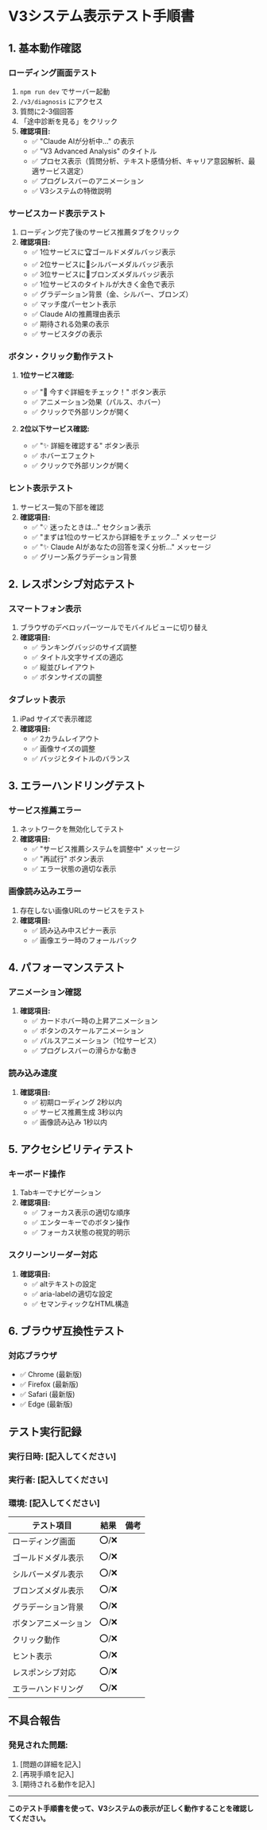 # V3システム表示テスト手順書

## 1. 基本動作確認

### ローディング画面テスト
1. `npm run dev` でサーバー起動
2. `/v3/diagnosis` にアクセス
3. 質問に2-3個回答
4. 「途中診断を見る」をクリック
5. **確認項目:**
   - ✅ "Claude AIが分析中..." の表示
   - ✅ "V3 Advanced Analysis" のタイトル
   - ✅ プロセス表示（質問分析、テキスト感情分析、キャリア意図解析、最適サービス選定）
   - ✅ プログレスバーのアニメーション
   - ✅ V3システムの特徴説明

### サービスカード表示テスト
1. ローディング完了後のサービス推薦タブをクリック
2. **確認項目:**
   - ✅ 1位サービスに🏆ゴールドメダルバッジ表示
   - ✅ 2位サービスに🥈シルバーメダルバッジ表示  
   - ✅ 3位サービスに🥉ブロンズメダルバッジ表示
   - ✅ 1位サービスのタイトルが大きく金色で表示
   - ✅ グラデーション背景（金、シルバー、ブロンズ）
   - ✅ マッチ度パーセント表示
   - ✅ Claude AIの推薦理由表示
   - ✅ 期待される効果の表示
   - ✅ サービスタグの表示

### ボタン・クリック動作テスト
1. **1位サービス確認:**
   - ✅ "🚀 今すぐ詳細をチェック！" ボタン表示
   - ✅ アニメーション効果（パルス、ホバー）
   - ✅ クリックで外部リンクが開く

2. **2位以下サービス確認:**
   - ✅ "✨ 詳細を確認する" ボタン表示
   - ✅ ホバーエフェクト
   - ✅ クリックで外部リンクが開く

### ヒント表示テスト
1. サービス一覧の下部を確認
2. **確認項目:**
   - ✅ "💡 迷ったときは..." セクション表示
   - ✅ "まずは1位のサービスから詳細をチェック..." メッセージ
   - ✅ "✨ Claude AIがあなたの回答を深く分析..." メッセージ
   - ✅ グリーン系グラデーション背景

## 2. レスポンシブ対応テスト

### スマートフォン表示
1. ブラウザのデベロッパーツールでモバイルビューに切り替え
2. **確認項目:**
   - ✅ ランキングバッジのサイズ調整
   - ✅ タイトル文字サイズの適応
   - ✅ 縦並びレイアウト
   - ✅ ボタンサイズの調整

### タブレット表示
1. iPad サイズで表示確認
2. **確認項目:**
   - ✅ 2カラムレイアウト
   - ✅ 画像サイズの調整
   - ✅ バッジとタイトルのバランス

## 3. エラーハンドリングテスト

### サービス推薦エラー
1. ネットワークを無効化してテスト
2. **確認項目:**
   - ✅ "サービス推薦システムを調整中" メッセージ
   - ✅ "再試行" ボタン表示
   - ✅ エラー状態の適切な表示

### 画像読み込みエラー
1. 存在しない画像URLのサービスをテスト
2. **確認項目:**
   - ✅ 読み込み中スピナー表示
   - ✅ 画像エラー時のフォールバック

## 4. パフォーマンステスト

### アニメーション確認
1. **確認項目:**
   - ✅ カードホバー時の上昇アニメーション
   - ✅ ボタンのスケールアニメーション
   - ✅ パルスアニメーション（1位サービス）
   - ✅ プログレスバーの滑らかな動き

### 読み込み速度
1. **確認項目:**
   - ✅ 初期ローディング 2秒以内
   - ✅ サービス推薦生成 3秒以内
   - ✅ 画像読み込み 1秒以内

## 5. アクセシビリティテスト

### キーボード操作
1. Tabキーでナビゲーション
2. **確認項目:**
   - ✅ フォーカス表示の適切な順序
   - ✅ エンターキーでのボタン操作
   - ✅ フォーカス状態の視覚的明示

### スクリーンリーダー対応
1. **確認項目:**
   - ✅ altテキストの設定
   - ✅ aria-labelの適切な設定
   - ✅ セマンティックなHTML構造

## 6. ブラウザ互換性テスト

### 対応ブラウザ
- ✅ Chrome (最新版)
- ✅ Firefox (最新版)  
- ✅ Safari (最新版)
- ✅ Edge (最新版)

## テスト実行記録

### 実行日時: [記入してください]
### 実行者: [記入してください]
### 環境: [記入してください]

| テスト項目 | 結果 | 備考 |
|-----------|------|------|
| ローディング画面 | ⭕/❌ | |
| ゴールドメダル表示 | ⭕/❌ | |
| シルバーメダル表示 | ⭕/❌ | |
| ブロンズメダル表示 | ⭕/❌ | |
| グラデーション背景 | ⭕/❌ | |
| ボタンアニメーション | ⭕/❌ | |
| クリック動作 | ⭕/❌ | |
| ヒント表示 | ⭕/❌ | |
| レスポンシブ対応 | ⭕/❌ | |
| エラーハンドリング | ⭕/❌ | |

## 不具合報告

### 発見された問題:
1. [問題の詳細を記入]
2. [再現手順を記入]
3. [期待される動作を記入]

---

**このテスト手順書を使って、V3システムの表示が正しく動作することを確認してください。**
